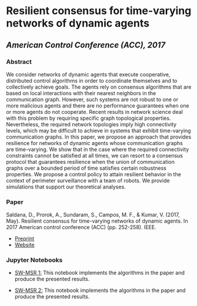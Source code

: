 # Resilient consensus for time-varying networks of dynamic agents
## _American Control Conference (ACC), 2017_

### Abstract
We consider networks of dynamic agents that execute cooperative, distributed control algorithms in order to coordinate themselves and to collectively achieve goals. The agents rely on consensus algorithms that are based on local interactions with their nearest neighbors in the communication graph. However, such systems are not robust to one or more malicious agents and there are no performance guarantees when one or more agents do not cooperate. Recent results in network science deal with this problem by requiring specific graph topological properties. Nevertheless, the required network topologies imply high connectivity levels, which may be difficult to achieve in systems that exhibit time-varying communication graphs. In this paper, we propose an approach that provides resilience for networks of dynamic agents whose communication graphs are time-varying. We show that in the case where the required connectivity constraints cannot be satisfied at all times, we can resort to a consensus protocol that guarantees resilience when the union of communication graphs over a bounded period of time satisfies certain robustness properties. We propose a control policy to attain resilient behavior in the context of perimeter surveillance with a team of robots. We provide simulations that support our theoretical analyses.
### Paper
Saldana, D., Prorok, A., Sundaram, S., Campos, M. F., & Kumar, V. (2017, May). Resilient consensus for time-varying networks of dynamic agents. In 2017 American control conference (ACC) (pp. 252-258). IEEE.

* [Preprint](acc17-resilient-consensus-dynamic-agents.pdf)
* [Website](https://ieeexplore.ieee.org/abstract/document/7962962)

### Jupyter Notebooks

* [SW-MSR 1:](Circular%20consensus%20-%20Oscillatory%20beh%20-%20SW-MSR.ipynb) This notebook implements the algorithms in the paper and produce the presented results.

* [SW-MSR 2:](Clustering%20method%20-%20Submited.ipynb) This notebook implements the algorithms in the paper and produce the presented results.

